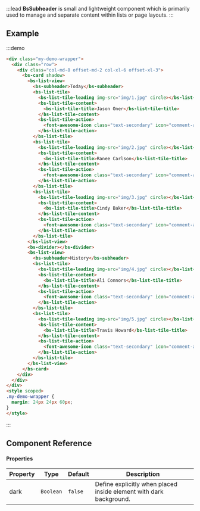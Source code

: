 :::lead
**BsSubheader** is small and lightweight component which is primarily used to manage and separate content within
lists or page layouts.
:::


## Example

:::demo
```html
<div class="my-demo-wrapper">
  <div class="row">
    <div class="col-md-8 offset-md-2 col-xl-6 offset-xl-3">
      <bs-card shadow>
        <bs-list-view>
          <bs-subheader>Today</bs-subheader>
          <bs-list-tile>
            <bs-list-tile-leading img-src="img/1.jpg" circle></bs-list-tile-leading>
            <bs-list-tile-content>
              <bs-list-tile-title>Jason Oner</bs-list-tile-title>
            </bs-list-tile-content>
            <bs-list-tile-action>
              <font-awesome-icon class="text-secondary" icon="comment-alt" size="lg"></font-awesome-icon>
            </bs-list-tile-action>
          </bs-list-tile>
          <bs-list-tile>
            <bs-list-tile-leading img-src="img/2.jpg" circle></bs-list-tile-leading>
            <bs-list-tile-content>
              <bs-list-tile-title>Ranee Carlson</bs-list-tile-title>
            </bs-list-tile-content>
            <bs-list-tile-action>
              <font-awesome-icon class="text-secondary" icon="comment-alt" size="lg"></font-awesome-icon>
            </bs-list-tile-action>
          </bs-list-tile>
          <bs-list-tile>
            <bs-list-tile-leading img-src="img/3.jpg" circle></bs-list-tile-leading>
            <bs-list-tile-content>
              <bs-list-tile-title>Cindy Baker</bs-list-tile-title>
            </bs-list-tile-content>
            <bs-list-tile-action>
              <font-awesome-icon class="text-secondary" icon="comment-alt" size="lg"></font-awesome-icon>
            </bs-list-tile-action>
          </bs-list-tile>
        </bs-list-view>
        <bs-divider></bs-divider>
        <bs-list-view>
          <bs-subheader>History</bs-subheader>
          <bs-list-tile>
            <bs-list-tile-leading img-src="img/4.jpg" circle></bs-list-tile-leading>
            <bs-list-tile-content>
              <bs-list-tile-title>Ali Connors</bs-list-tile-title>
            </bs-list-tile-content>
            <bs-list-tile-action>
              <font-awesome-icon class="text-secondary" icon="comment-alt" size="lg"></font-awesome-icon>
            </bs-list-tile-action>
          </bs-list-tile>
          <bs-list-tile>
            <bs-list-tile-leading img-src="img/5.jpg" circle></bs-list-tile-leading>
            <bs-list-tile-content>
              <bs-list-tile-title>Travis Howard</bs-list-tile-title>
            </bs-list-tile-content>
            <bs-list-tile-action>
              <font-awesome-icon class="text-secondary" icon="comment-alt" size="lg"></font-awesome-icon>
            </bs-list-tile-action>
          </bs-list-tile>
        </bs-list-view>
      </bs-card>
    </div>
  </div>
</div>
<style scoped>
.my-demo-wrapper {
  margin: 24px 24px 60px;
}
</style>
```
:::


## Component Reference

#### Properties

<div class="cmp-property">

| Property     | Type        | Default  | Description |
|--------------|-------------|----------|-------------|
| dark         | `Boolean`   | `false`  | Define explicitly when placed inside element with dark background. |

</div>
